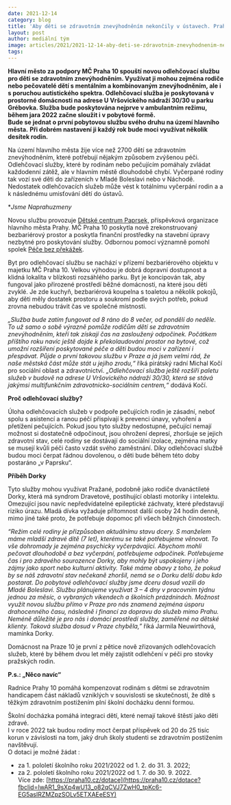 ```yaml
---
date: 2021-12-14
category: blog
title: 'Aby děti se zdravotním znevýhodněním nekončily v ústavech. Praha 10 má novou odlehčovací službu.'
layout: post
author: mediální tým
image: articles/2021/2021-12-14-aby-deti-se-zdravotnim-znevyhodnenim-nekoncily-v-ustavech-01.jpg
tags:
---
```


**Hlavní město za podpory MČ Praha 10 spouští novou odlehčovací službu pro děti se zdravotním znevýhodněním. Využívat ji mohou zejména rodiče nebo pečovatelé dětí s mentálním a kombinovaným znevýhodněním, ale i s poruchou autistického spektra. Odlehčovací služba je poskytovaná v prostorné domácnosti na adrese U Vršovického nádraží 30/30 u parku Grébovka. Služba bude poskytována nejprve v ambulantním režimu, během jara 2022 začne sloužit i v pobytové formě.  
Bude se jednat o první pobytovou službu svého druhu na území hlavního města.** **Při dobrém nastavení ji každý rok bude moci využívat několik desítek rodin.**

Na území hlavního města žije více než 2700 dětí se zdravotním znevýhodněním, které potřebují nějakým způsobem zvýšenou péči. Odlehčovací služby, které by rodinám nebo pečujícím pomáhaly zvládat každodenní zátěž, ale v hlavním městě dlouhodobě chybí. Vyčerpané rodiny tak vozí své děti do zařízeních v Mladé Boleslavi nebo v Náchodě. Nedostatek odlehčovacích služeb může vést k totálnímu vyčerpání rodin a a k následnému umisťování dětí do ústavů.

**Jsme *Naprahuzmeny**

Novou službu provozuje  [Dětské centrum Paprsek,](https://www.dcpaprsek.org/nase-sluzby/odlehcovaci-sluzba/)  příspěvková organizace hlavního města Prahy. MČ Praha 10 poskytla nově zrekonstruovaný bezbariérový prostor a poskytla finanční prostředky na stavební úpravy nezbytné pro poskytování služby. Odbornou pomocí významně pomohl spolek  [Péče bez překážek](https://www.pece-bez-prekazek.cz/kontakt/).

Byt pro odlehčovací službu se nachází v přízemí bezbariérového objektu v majetku MČ Praha 10. Velkou výhodou je dobrá dopravní dostupnost a klidná lokalita v blízkosti rozsáhlého parku. Byt je koncipován tak, aby fungoval jako přirozené prostředí běžné domácnosti, na které jsou děti zvyklé. Je zde kuchyň, bezbariérová koupelna s toaletou a několik pokojů, aby děti měly dostatek prostoru a soukromí podle svých potřeb, pokud zrovna nebudou trávit čas ve společné místnosti.

_„Služba bude zatím fungovat od 8 ráno do 8 večer, od pondělí do neděle. To už samo o sobě výrazně pomůže rodičům dětí se zdravotním znevýhodněním, kteří tak získají čas na zasloužený odpočinek. Počátkem příštího roku navíc ještě dojde k překolaudování prostor na bytové, což umožní rozšíření poskytované péče a děti budou moci v zařízení i přespávat. Půjde o první takovou službu v Praze a já jsem velmi rád, že naše městská část může stát u jejího zrodu,“_  říká pirátský radní Michal Kočí pro sociální oblast a zdravotnictví.  _„Odlehčovací služba ještě rozšíří paletu služeb v budově na adrese U Vršovického nádraží 30/30, která se stává jakýmsi multifunkčním zdravotnicko-sociálním centrem,“_  dodává Kočí.

**Proč odlehčovací služby?**

Úloha odlehčovacích služeb v podpoře pečujících rodin je zásadní, neboť spolu s asistencí a ranou péčí přispívají k prevenci únavy, vyhoření a přetížení pečujících. Pokud jsou tyto služby nedostupné, pečující nemají možnost si dostatečně odpočinout, jsou ohrožení depresí, zhoršuje se jejich zdravotní stav, celé rodiny se dostávají do sociální izolace, zejména matky se musejí kvůli péči často vzdát svého zaměstnání. Díky odlehčovací službě budou moci čerpat řádnou dovolenou, o děti bude během této doby postaráno „v Paprsku“.

**Příběh Dorky**

Tyto služby mohou využívat Pražané, podobně jako rodiče dvanáctileté Dorky, která má syndrom Dravetové, postihující oblasti motoriky i intelektu. Omezující jsou navíc nepředvídatelné epileptické záchvaty, které představují riziko úrazu. Mladá dívka vyžaduje přítomnost další osoby 24 hodin denně, mimo jiné také proto, že potřebuje dopomoc při všech běžných činnostech.

_“Režim celé rodiny je přizpůsoben aktuálnímu stavu dcery. S manželem máme mladší zdravé dítě (7 let), kterému se také potřebujeme věnovat. To vše dohromady je zejména psychicky vyčerpávající. Abychom mohli pečovat dlouhodobě a bez vyčerpání, potřebujeme odpočinek. Potřebujeme čas i pro zdravého sourozence Dorky, aby mohly být uspokojeny i jeho zájmy jako sport nebo kulturní aktivity. Také máme obavy z toho, že pokud by se náš zdravotní stav nečekaně zhoršil, nemá se o Dorku delší dobu kdo postarat. Do pobytové odlehčovací služby jsme dceru dosud vozili do Mladé Boleslavi. Službu plánujeme využívat 3 – 4 dny v pracovním týdnu jednou za měsíc, o vybraných víkendech a školních prázdninách. Možnost využít novou službu přímo v Praze pro nás znamená zejména úsporu drahocenného času, následně i financí za dopravu do služeb mimo Prahu. Neméně důležité je pro nás i domácí prostředí služby, zaměřené na dětské klienty. Taková služba dosud v Praze chyběla,”_  říká Jarmila Neuwirthová, maminka Dorky.

Domácnost na Praze 10 je první z pětice nově zřizovaných odlehčovacích služeb, které by během dvou let měly zajistit odlehčení v péči pro stovky pražských rodin.

**P.s.: „Něco navíc“**

Radnice Prahy 10 pomáhá kompenzovat rodinám s dětmi se zdravotním handicapem část nákladů vzniklých v souvislosti se skutečností, že dítě s těžkým zdravotním postižením plní školní docházku denní formou.

Školní docházka pomáhá integraci dětí, které nemají takové štěstí jako děti zdravé.  
I v roce 2022 tak budou rodiny moct čerpat příspěvek od 20 do 25 tisíc korun v závislosti na tom, jaký druh školy studenti se zdravotním postižením navštěvují.  
O dotaci je možné žádat :

-   za 1. pololetí školního roku 2021/2022 od 1. 2. do 31. 3. 2022;
-   za 2. pololetí školního roku 2021/2022 od 1. 7. do 30. 9. 2022.  
    Více zde:  [https://praha10.cz/dotace](https://praha10.cz/dotace?fbclid=IwAR1_9sXp4wU13_o82qCVJ7ZwH0_tpKc6-EG5asIRZMZpzSOLv5ETXAEeESY)
    

